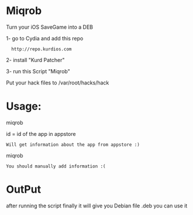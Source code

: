 # Miqrob

Turn your iOS SaveGame into a DEB


1- go to Cydia and add this repo

      http://repo.kurdios.com

2- install "Kurd Patcher"

3- run this Script "Miqrob"

Put your hack files to /var/root/hacks/hack

# Usage: #
  miqrob <id>
	
  id = id of the app in appstore
  
	Will get information about the app from appstore :)
	
  
  miqrob
  
	You should manually add information :(

# OutPut
after running the script finally it will give you Debian file .deb you can use it 
